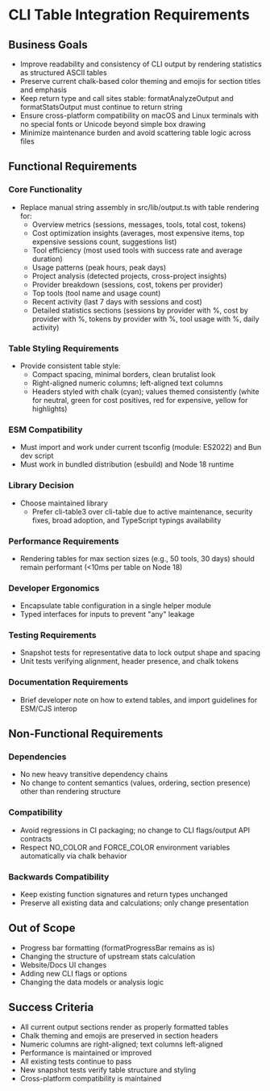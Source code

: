 # CLI Table Integration Requirements

## Business Goals

- Improve readability and consistency of CLI output by rendering statistics as structured ASCII tables
- Preserve current chalk-based color theming and emojis for section titles and emphasis
- Keep return type and call sites stable: formatAnalyzeOutput and formatStatsOutput must continue to return string
- Ensure cross-platform compatibility on macOS and Linux terminals with no special fonts or Unicode beyond simple box drawing
- Minimize maintenance burden and avoid scattering table logic across files

## Functional Requirements

### Core Functionality
- Replace manual string assembly in src/lib/output.ts with table rendering for:
  - Overview metrics (sessions, messages, tools, total cost, tokens)
  - Cost optimization insights (averages, most expensive items, top expensive sessions count, suggestions list)
  - Tool efficiency (most used tools with success rate and average duration)
  - Usage patterns (peak hours, peak days)
  - Project analysis (detected projects, cross-project insights)
  - Provider breakdown (sessions, cost, tokens per provider)
  - Top tools (tool name and usage count)
  - Recent activity (last 7 days with sessions and cost)
  - Detailed statistics sections (sessions by provider with %, cost by provider with %, tokens by provider with %, tool usage with %, daily activity)

### Table Styling Requirements
- Provide consistent table style:
  - Compact spacing, minimal borders, clean brutalist look
  - Right-aligned numeric columns; left-aligned text columns
  - Headers styled with chalk (cyan); values themed consistently (white for neutral, green for cost positives, red for expensive, yellow for highlights)

### ESM Compatibility
- Must import and work under current tsconfig (module: ES2022) and Bun dev script
- Must work in bundled distribution (esbuild) and Node 18 runtime

### Library Decision
- Choose maintained library
  - Prefer cli-table3 over cli-table due to active maintenance, security fixes, broad adoption, and TypeScript typings availability

### Performance Requirements
- Rendering tables for max section sizes (e.g., 50 tools, 30 days) should remain performant (<10ms per table on Node 18)

### Developer Ergonomics
- Encapsulate table configuration in a single helper module
- Typed interfaces for inputs to prevent "any" leakage

### Testing Requirements
- Snapshot tests for representative data to lock output shape and spacing
- Unit tests verifying alignment, header presence, and chalk tokens

### Documentation Requirements
- Brief developer note on how to extend tables, and import guidelines for ESM/CJS interop

## Non-Functional Requirements

### Dependencies
- No new heavy transitive dependency chains
- No change to content semantics (values, ordering, section presence) other than rendering structure

### Compatibility
- Avoid regressions in CI packaging; no change to CLI flags/output API contracts
- Respect NO_COLOR and FORCE_COLOR environment variables automatically via chalk behavior

### Backwards Compatibility
- Keep existing function signatures and return types unchanged
- Preserve all existing data and calculations; only change presentation

## Out of Scope

- Progress bar formatting (formatProgressBar remains as is)
- Changing the structure of upstream stats calculation
- Website/Docs UI changes
- Adding new CLI flags or options
- Changing the data models or analysis logic

## Success Criteria

- All current output sections render as properly formatted tables
- Chalk theming and emojis are preserved in section headers
- Numeric columns are right-aligned; text columns left-aligned
- Performance is maintained or improved
- All existing tests continue to pass
- New snapshot tests verify table structure and styling
- Cross-platform compatibility is maintained